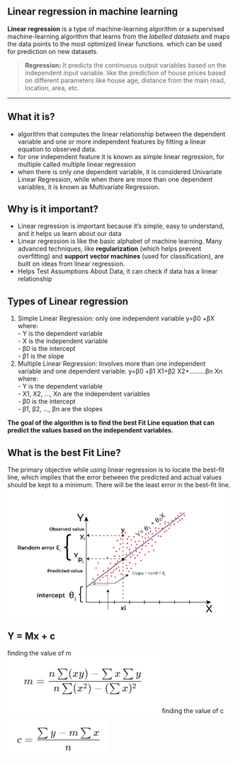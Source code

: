 ## Linear regression in machine learning

**Linear regression** is a type of machine-learning algorithm or 
a supervised machine-learning algorithm that learns from the *labelled datasets* 
and maps the data points to the most optimized linear functions. 
which can be used for prediction on new datasets. 

>**Regression:** It predicts the continuous output variables based on the independent input variable. like the prediction of house prices based on different parameters like house age, distance from the main road, location, area, etc.

---
## What it is?
 - algorithm that computes the linear relationship between the dependent variable and one or more independent features by fitting a linear equation to observed data.
 - for one independent feature it is known as simple linear regression, for multiple called multiple linear regression
 - when there is only one dependent variable, it is considered Univariate Linear Regression, while when there are more than one dependent variables, it is known as Multivariate Regression.
 

## Why is it important?
 - Linear regression is important because it’s simple, easy to understand, and it helps us learn about our data 
 - Linear regression is like the basic alphabet of machine learning. Many advanced techniques, like **regularization** (which helps prevent overfitting) and **support vector machines** (used for classification), are built on ideas from linear regression.
 - Helps Test Assumptions About Data, it can check if data has a linear relationship
 
## Types of Linear regression

 1. Simple Linear Regression: only one independent variable y=β0 +βX<br>
 	where:<br>
		- Y is the dependent variable<br>
		- X is the independent variable<br>
		- β0 is the intercept<br>
		- β1 is the slope<br>
 2. Multiple Linear Regression: Involves more than one independent variable and one dependent variable.
    y=β0 +β1 X1+β2 X2+………βn Xn<br>
	where:<br>
		- Y is the dependent variable<br>
		- X1, X2, …, Xn are the independent variables<br>
		- β0 is the intercept<br>
		- β1, β2, …, βn are the slopes<br>

**The goal of the algorithm is to find the best Fit Line equation that can predict the values based on the independent variables.**

## What is the best Fit Line?
The primary objective while using linear regression is to locate the best-fit line, which implies that the error between the predicted and actual values should be kept to a minimum. There will be the least error in the best-fit line.
![figure1](./Figures/first.png)


## Y = Mx + c
finding the value of m<br>
![figure2](./Figures/figure2.png)
finding the value of c<br>
![figure2](./Figures/figure3.png)